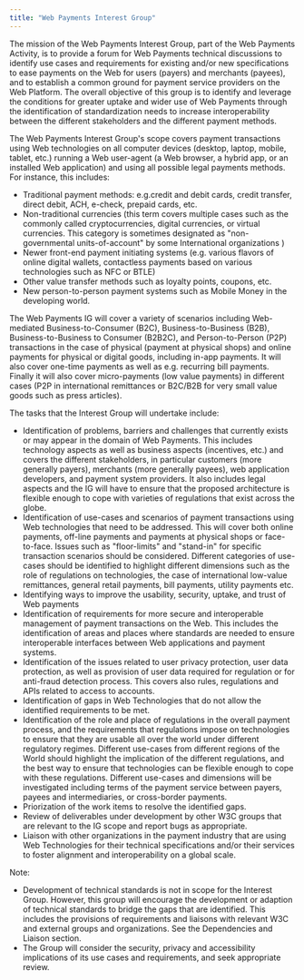```yaml
---
title: "Web Payments Interest Group"
---
```


The mission of the Web Payments Interest Group, part of the Web Payments Activity, is to provide a forum for Web Payments technical discussions to identify use cases and requirements for existing and/or new specifications to ease payments on the Web for users (payers) and merchants (payees), and to establish a common ground for payment service providers on the Web Platform. The overall objective of this group is to identify and leverage the conditions for greater uptake and wider use of Web Payments through the identification of standardization needs to increase interoperability between the different stakeholders and the different payment methods.


The Web Payments Interest Group's scope covers payment transactions using Web technologies on all computer devices (desktop, laptop, mobile, tablet, etc.) running a Web user-agent (a Web browser, a hybrid app, or an installed Web application) and using all possible legal payments methods. For instance, this includes:

* Traditional payment methods: e.g.credit and debit cards, credit transfer, direct debit, ACH, e-check, prepaid cards, etc.
* Non-traditional currencies (this term covers multiple cases such as the commonly called cryptocurrencies, digital currencies, or virtual currencies. This category is sometimes designated as "non-governmental units-of-account" by some International organizations )
* Newer front-end payment initiating systems (e.g. various flavors of online digital wallets, contactless payments based on various technologies such as NFC or BTLE)
* Other value transfer methods such as loyalty points, coupons, etc.
* New person-to-person payment systems such as Mobile Money in the developing world.

The Web Payments IG will cover a variety of scenarios including Web-mediated Business-to-Consumer (B2C), Business-to-Business (B2B), Business-to-Business to Consumer (B2B2C), and Person-to-Person (P2P) transactions in the case of physical (payment at physical shops) and online payments for physical or digital goods, including in-app payments. It will also cover one-time payments as well as e.g. recurring bill payments. Finally it will also cover micro-payments (low value payments) in different cases (P2P in international remittances or B2C/B2B for very small value goods such as press articles).

The tasks that the Interest Group will undertake include:
* Identification of problems, barriers and challenges that currently exists or may appear in the domain of Web Payments. This includes technology aspects as well as business aspects (incentives, etc.) and covers the different stakeholders, in particular customers (more generally payers), merchants (more generally payees), web application developers, and payment system providers. It also includes legal aspects and the IG will have to ensure that the proposed architecture is flexible enough to cope with varieties of regulations that exist across the globe.
* Identification of use-cases and scenarios of payment transactions using Web technologies that need to be addressed. This will cover both online payments, off-line payments and payments at physical shops or face-to-face. Issues such as "floor-limits" and "stand-in" for specific transaction scenarios should be considered. Different categories of use-cases should be identified to highlight different dimensions such as the role of regulations on technologies, the case of international low-value remittances, general retail payments, bill payments, utility payments etc.
* Identifying ways to improve the usability, security, uptake, and trust of Web payments
* Identification of requirements for more secure and interoperable management of payment transactions on the Web. This includes the identification of areas and places where standards are needed to ensure interoperable interfaces between Web applications and payment systems.
* Identification of the issues related to user privacy protection, user data protection, as well as provision of user data required for regulation or for anti-fraud detection process. This covers also rules, regulations and APIs related to access to accounts.
* Identification of gaps in Web Technologies that do not allow the identified requirements to be met.
* Identification of the role and place of regulations in the overall payment process, and the requirements that regulations impose on technologies to ensure that they are usable all over the world under different regulatory regimes. Different use-cases from different regions of the World should highlight the implication of the different regulations, and the best way to ensure that technologies can be flexible enough to cope with these regulations. Different use-cases and dimensions will be investigated including terms of the payment service between payers, payees and intermediaries, or cross-border payments.
* Priorization of the work items to resolve the identified gaps.
* Review of deliverables under development by other W3C groups that are relevant to the IG scope and report bugs as appropriate.
* Liaison with other organizations in the payment industry that are using Web Technologies for their technical specifications and/or their services to foster alignment and interoperability on a global scale.

Note:
* Development of technical standards is not in scope for the Interest Group. However, this group will encourage the development or adaption of technical standards to bridge the gaps that are identified. This includes the provisions of requirements and liaisons with relevant W3C and external groups and organizations. See the Dependencies and Liaison section.
* The Group will consider the security, privacy and accessibility implications of its use cases and requirements, and seek appropriate review.

